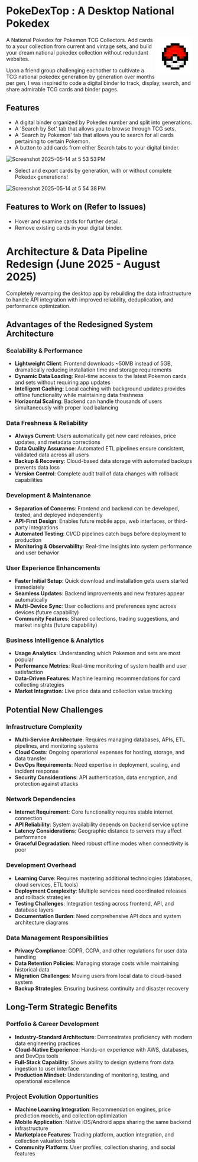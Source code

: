 
# PokeDexTop : A Desktop National Pokedex 

<img align="right" width="100" height="100" src="assets/pokeball.png">
<p>A National Pokedex for Pokemon TCG Collectors. Add cards to a your collection from current and vintage sets, and build your dream national pokedex collection without redundant websites. <br>  

Upon a friend group challenging eachother to cultivate a TCG national pokedex generation by generation over months per gen, I was inspired to code a digital binder to track, display, search, and share admirable TCG cards and binder pages. </p> 

## Features

- A digital binder organized by Pokedex number and split into generations.
- A 'Search by Set' tab that allows you to browse through TCG sets.
- A 'Search by Pokemon' tab that allows you to search for all cards pertaining to certain Pokemon.
- A button to add cards from either Search tabs to your digital binder.

<img width="300" alt="Screenshot 2025-05-14 at 5 53 53 PM" src="https://github.com/user-attachments/assets/653f6cd3-4f99-4503-a3bc-7a9ecd918fb6" />

- Select and export cards by generation, with or without complete Pokedex generations!

<img width="300" alt="Screenshot 2025-05-14 at 5 54 38 PM" src="https://github.com/user-attachments/assets/e2fbdb6d-fef6-46bd-b770-9a59d4c9a9d7" />

## Features to Work on (Refer to Issues)

- Hover and examine cards for further detail.
- Remove existing cards in your digital binder.


# Architecture & Data Pipeline Redesign (June 2025 - August 2025)
Completely revamping the desktop app by rebuilding the data infrastructure to handle API integration with improved reliability, deduplication, and performance optimization. 

## Advantages of the Redesigned System Architecture

### **Scalability & Performance**

- **Lightweight Client**: Frontend downloads ~50MB instead of 5GB, dramatically reducing installation time and storage requirements
- **Dynamic Data Loading**: Real-time access to the latest Pokemon cards and sets without requiring app updates
- **Intelligent Caching**: Local caching with background updates provides offline functionality while maintaining data freshness
- **Horizontal Scaling**: Backend can handle thousands of users simultaneously with proper load balancing

### **Data Freshness & Reliability**

- **Always Current**: Users automatically get new card releases, price updates, and metadata corrections
- **Data Quality Assurance**: Automated ETL pipelines ensure consistent, validated data across all users
- **Backup & Recovery**: Cloud-based data storage with automated backups prevents data loss
- **Version Control**: Complete audit trail of data changes with rollback capabilities

### **Development & Maintenance**

- **Separation of Concerns**: Frontend and backend can be developed, tested, and deployed independently
- **API-First Design**: Enables future mobile apps, web interfaces, or third-party integrations
- **Automated Testing**: CI/CD pipelines catch bugs before deployment to production
- **Monitoring & Observability**: Real-time insights into system performance and user behavior

### **User Experience Enhancements**

- **Faster Initial Setup**: Quick download and installation gets users started immediately
- **Seamless Updates**: Backend improvements and new features appear automatically
- **Multi-Device Sync**: User collections and preferences sync across devices (future capability)
- **Community Features**: Shared collections, trading suggestions, and market insights (future capability)

### **Business Intelligence & Analytics**

- **Usage Analytics**: Understanding which Pokemon and sets are most popular
- **Performance Metrics**: Real-time monitoring of system health and user satisfaction
- **Data-Driven Features**: Machine learning recommendations for card collecting strategies
- **Market Integration**: Live price data and collection value tracking

## Potential New Challenges

### **Infrastructure Complexity**

- **Multi-Service Architecture**: Requires managing databases, APIs, ETL pipelines, and monitoring systems
- **Cloud Costs**: Ongoing operational expenses for hosting, storage, and data transfer
- **DevOps Requirements**: Need expertise in deployment, scaling, and incident response
- **Security Considerations**: API authentication, data encryption, and protection against attacks

### **Network Dependencies**

- **Internet Requirement**: Core functionality requires stable internet connection
- **API Reliability**: System availability depends on backend service uptime
- **Latency Considerations**: Geographic distance to servers may affect performance
- **Graceful Degradation**: Need robust offline modes when connectivity is poor

### **Development Overhead**

- **Learning Curve**: Requires mastering additional technologies (databases, cloud services, ETL tools)
- **Deployment Complexity**: Multiple services need coordinated releases and rollback strategies
- **Testing Challenges**: Integration testing across frontend, API, and database layers
- **Documentation Burden**: Need comprehensive API docs and system architecture diagrams

### **Data Management Responsibilities**

- **Privacy Compliance**: GDPR, CCPA, and other regulations for user data handling
- **Data Retention Policies**: Managing storage costs while maintaining historical data
- **Migration Challenges**: Moving users from local data to cloud-based system
- **Backup Strategies**: Ensuring business continuity and disaster recovery
## Long-Term Strategic Benefits

### **Portfolio & Career Development**

- **Industry-Standard Architecture**: Demonstrates proficiency with modern data engineering practices
- **Cloud-Native Experience**: Hands-on experience with AWS, databases, and DevOps tools
- **Full-Stack Capability**: Shows ability to design systems from data ingestion to user interface
- **Production Mindset**: Understanding of monitoring, testing, and operational excellence

### **Project Evolution Opportunities**

- **Machine Learning Integration**: Recommendation engines, price prediction models, and collection optimization
- **Mobile Application**: Native iOS/Android apps sharing the same backend infrastructure
- **Marketplace Features**: Trading platform, auction integration, and collection valuation tools
- **Community Platform**: User profiles, collection sharing, and social features

